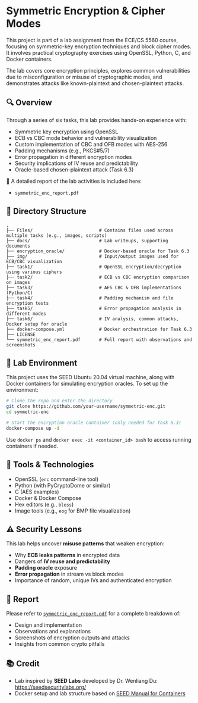 # Symmetric Encryption & Cipher Modes

This project is part of a lab assignment from the ECE/CS 5560 course, focusing on symmetric-key encryption techniques and block cipher modes. It involves practical cryptography exercises using OpenSSL, Python, C, and Docker containers.

The lab covers core encryption principles, explores common vulnerabilities due to misconfiguration or misuse of cryptographic modes, and demonstrates attacks like known-plaintext and chosen-plaintext attacks.

## 🔍 Overview

Through a series of six tasks, this lab provides hands-on experience with:

- Symmetric key encryption using OpenSSL
- ECB vs CBC mode behavior and vulnerability visualization
- Custom implementation of CBC and OFB modes with AES-256
- Padding mechanisms (e.g., PKCS#5/7)
- Error propagation in different encryption modes
- Security implications of IV reuse and predictability
- Oracle-based chosen-plaintext attack (Task 6.3)

📄 A detailed report of the lab activities is included here:
- `symmetric_enc_report.pdf`

## 🧱 Directory Structure

```
.
├── Files/                         # Contains files used across multiple tasks (e.g., images, scripts)
├── docs/                          # Lab writeups, supporting documents
├── encryption_oracle/             # Docker-based oracle for Task 6.3
├── img/                           # Input/output images used for ECB/CBC visualization
├── task1/                         # OpenSSL encryption/decryption using various ciphers
├── task2/                         # ECB vs CBC encryption comparison on images
├── task3/                         # AES CBC & OFB implementations (Python/C)
├── task4/                         # Padding mechanism and file encryption tests
├── task5/                         # Error propagation analysis in different modes
├── task6/                         # IV analysis, common attacks, Docker setup for oracle
├── docker-compose.yml             # Docker orchestration for Task 6.3
├── LICENSE
└── symmetric_enc_report.pdf       # Full report with observations and screenshots
```

## 🧪 Lab Environment

This project uses the SEED Ubuntu 20.04 virtual machine, along with Docker containers for simulating encryption oracles. To set up the environment:

```bash
# Clone the repo and enter the directory
git clone https://github.com/your-username/symmetric-enc.git
cd symmetric-enc

# Start the encryption oracle container (only needed for Task 6.3)
docker-compose up -d
```

Use `docker ps` and `docker exec -it <container_id> bash` to access running containers if needed.

## 🔧 Tools & Technologies

- OpenSSL (`enc` command-line tool)
- Python (with PyCryptoDome or similar)
- C (AES examples)
- Docker & Docker Compose
- Hex editors (e.g., `bless`)
- Image tools (e.g., `eog` for BMP file visualization)

## ⚠️ Security Lessons

This lab helps uncover **misuse patterns** that weaken encryption:

- Why **ECB leaks patterns** in encrypted data
- Dangers of **IV reuse and predictability**
- **Padding oracle** exposure
- **Error propagation** in stream vs block modes
- Importance of random, unique IVs and authenticated encryption

## 📝 Report

Please refer to [`symmetric_enc_report.pdf`](./symmetric_enc_report.pdf) for a complete breakdown of:

- Design and implementation
- Observations and explanations
- Screenshots of encryption outputs and attacks
- Insights from common crypto pitfalls

## 📚 Credit

- Lab inspired by **SEED Labs** developed by Dr. Wenliang Du: https://seedsecuritylabs.org/
- Docker setup and lab structure based on [SEED Manual for Containers](https://github.com/seed-labs/seed-labs/blob/master/manuals/docker/SEEDManual-Container.md)
